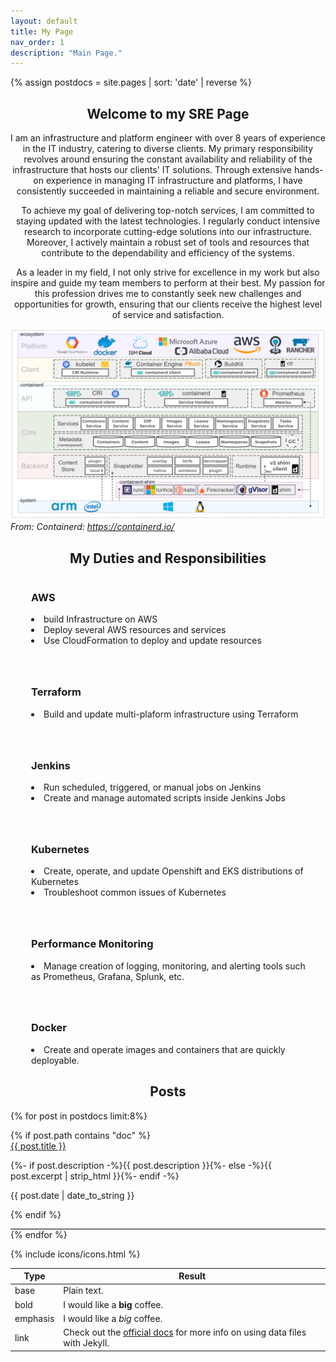 ```yaml
---
layout: default
title: My Page
nav_order: 1
description: "Main Page."
---
```

 {% assign postdocs = site.pages | sort: 'date' | reverse %}

<style>
.container {
   border-bottom  : 1px solid black;
   padding-bottom : 1em;
}

.socialIconBack {
 color: $social-icons-background-color;
}

.socialIconTop {
 color: $social-icons-foreground-color;
}

.features {
 grid-area: c;
 display: flex;
 flex: 0 1 auto;
 align-content: flex-start;
 justify-content: flex-start;
 flex-grow: 1;
 flex-wrap: wrap;
 margin-top: 10px;
}

.feature {
 display: flex;
 padding-top: 20px;
 padding-left: 15px;
 padding-right: 15px;
 width: calc(100%/3);
}

.feature:nth-child(-n+3) {
    padding-top: 0px;
}

.feature:nth-child(3n) {
 padding-right: 0px;
}

.feature:nth-child(3n+1) {
 padding-left: 0px;
}

.featureText {
 margin-left: 18px;
}

@media only screen and (max-width: 992px) {

 .features {
  flex-grow: 1;
  flex-direction: row;
  flex-wrap: wrap;
  margin-top: 11px;
 }

 .feature {
  display: flex;
  padding-top: 41px;
  padding-left: 15px;
  padding-right: 15px;
  width: 100%;
 }

 .feature:nth-child(-n+3) {
  padding-top: 41px;
 }

 .feature:nth-child(1) {
  padding-top: 0px;
 }

 .feature:nth-child(3n) {
  padding-right: 15px;
 }

 .feature:nth-child(3n+1) {
  padding-left: 15px;
 }

}


</style>

<h2 style="text-align:center"> Welcome to my SRE Page </h2>
<div class="introduction">
<p style="text-align:center">I am an infrastructure and platform engineer with over 8 years of experience in the IT industry, catering to diverse clients. My primary responsibility revolves around ensuring the constant availability and reliability of the infrastructure that hosts our clients' IT solutions. Through extensive hands-on experience in managing IT infrastructure and platforms, I have consistently succeeded in maintaining a reliable and secure environment.</p>

<p style="text-align:center">To achieve my goal of delivering top-notch services, I am committed to staying updated with the latest technologies. I regularly conduct intensive research to incorporate cutting-edge solutions into our infrastructure. Moreover, I actively maintain a robust set of tools and resources that contribute to the dependability and efficiency of the systems.</p>

<p style="text-align:center">As a leader in my field, I not only strive for excellence in my work but also inspire and guide my team members to perform at their best. My passion for this profession drives me to constantly seek new challenges and opportunities for growth, ensuring that our clients receive the highest level of service and satisfaction.</p>
</div>

![](assets/images/architecture.png)
*From: Containerd: https://containerd.io/*

<h2 style="text-align:center"> My Duties and Responsibilities </h2>

<div class="features">
    <div class="feature">
        <div class="featureText">
            <h3>AWS</h3>
            <li>build Infrastructure on AWS</li>
      <li>Deploy several AWS resources and services</li>
      <li>Use CloudFormation to deploy and update resources</li>
        </div>
    </div>
    <div class="feature">
        <div class="featureText">
            <h3>Terraform</h3>
            <li>Build and update multi-plaform infrastructure using Terraform</li>
        </div>
    </div>
    <div class="feature">
        <div class="featureText">
            <h3>Jenkins</h3>
            <li>Run scheduled, triggered, or manual jobs on Jenkins</li>
   <li>Create and manage automated scripts inside Jenkins Jobs</li>
        </div>
    </div>
    <div class="feature">
        <div class="featureText">
            <h3>Kubernetes</h3>
            <li>Create, operate, and update Openshift and EKS distributions of Kubernetes</li>
   <li>Troubleshoot common issues of Kubernetes</li>
        </div>
    </div>
    <div class="feature">
        <div class="featureText">
            <h3>Performance Monitoring</h3>
            <li>Manage creation of logging, monitoring, and alerting tools such as Prometheus, Grafana, Splunk, etc.</li>
        </div>
    </div>
    <div class="feature">
        <div class="featureText">
            <h3>Docker</h3>
            <li>Create and operate images and containers that are quickly deployable.</li>
        </div>
    </div>
</div>

<h2 style="text-align:center"> Posts </h2>

{% for post in postdocs limit:8%}
 <div>
    {% if post.path contains "doc" %}
 <div class="container">
    <a class="post-link" href="/my-tech{{ post.url }}">{{ post.title }}</a>
   <p>
    {%- if post.description -%}{{ post.description }}{%- else -%}{{
    post.excerpt | strip_html }}{%- endif -%}
   </p>
   <p>{{ post.date | date_to_string }}</p>
    {% endif %}
 </div>
 </div>
{% endfor %}

{% include icons/icons.html %}

| Type     | Result                         |
| ---      | ---                            |
| base     | Plain text.                    |
| bold     | I would like a **big** coffee. |
| emphasis | I would like a *big* coffee.   |
| link     | Check out the [official docs](https://jekyllrb.com/docs/datafiles/) for more info on using data files with Jekyll. |